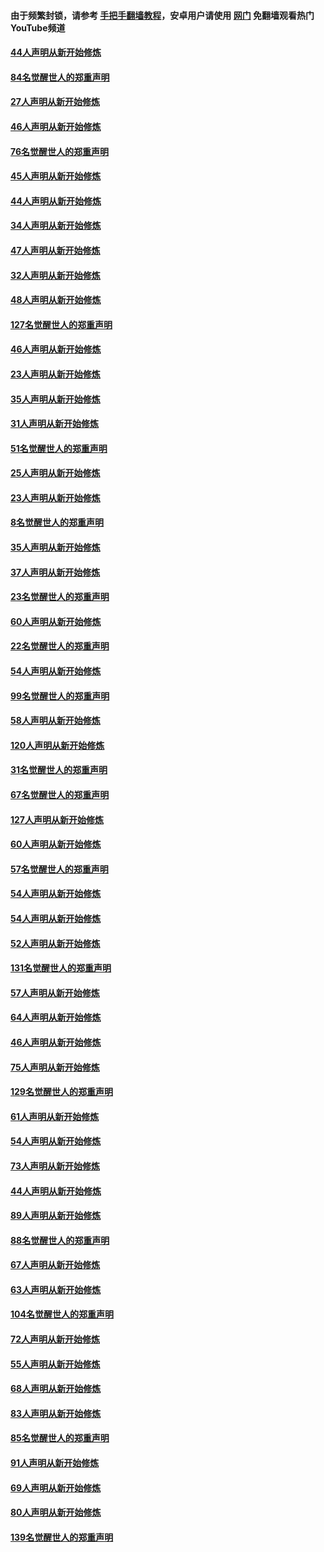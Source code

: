 #### 由于频繁封锁，请参考 [手把手翻墙教程](https://github.com/gfw-breaker/guides/wiki/)，安卓用户请使用 [网门](https://github.com/gfw-breaker/nogfw/blob/master/dl.md?t=03041400) 免翻墙观看热门YouTube频道 

#### [44人声明从新开始修炼](../pages/91/421544.md?t=03041400) 

#### [84名觉醒世人的郑重声明](../pages/91/421543.md?t=03041400) 

#### [27人声明从新开始修炼](../pages/91/421465.md?t=03041400) 

#### [46人声明从新开始修炼](../pages/91/421454.md?t=03041400) 

#### [76名觉醒世人的郑重声明](../pages/91/421453.md?t=03041400) 

#### [45人声明从新开始修炼](../pages/91/421452.md?t=03041400) 

#### [44人声明从新开始修炼](../pages/91/421422.md?t=03041400) 

#### [34人声明从新开始修炼](../pages/91/421322.md?t=03041400) 

#### [47人声明从新开始修炼](../pages/91/421264.md?t=03041400) 

#### [32人声明从新开始修炼](../pages/91/421225.md?t=03041400) 

#### [48人声明从新开始修炼](../pages/91/421202.md?t=03041400) 

#### [127名觉醒世人的郑重声明](../pages/91/421224.md?t=03041400) 

#### [46人声明从新开始修炼](../pages/91/421203.md?t=03041400) 

#### [23人声明从新开始修炼](../pages/91/421138.md?t=03041400) 

#### [35人声明从新开始修炼](../pages/91/421122.md?t=03041400) 

#### [31人声明从新开始修炼](../pages/91/421081.md?t=03041400) 

#### [51名觉醒世人的郑重声明](../pages/91/421080.md?t=03041400) 

#### [25人声明从新开始修炼](../pages/91/421020.md?t=03041400) 

#### [23人声明从新开始修炼](../pages/91/420884.md?t=03041400) 

#### [8名觉醒世人的郑重声明](../pages/91/420883.md?t=03041400) 

#### [35人声明从新开始修炼](../pages/91/420809.md?t=03041400) 

#### [37人声明从新开始修炼](../pages/91/420766.md?t=03041400) 

#### [23名觉醒世人的郑重声明](../pages/91/420765.md?t=03041400) 

#### [60人声明从新开始修炼](../pages/91/420727.md?t=03041400) 

#### [22名觉醒世人的郑重声明](../pages/91/420726.md?t=03041400) 

#### [54人声明从新开始修炼](../pages/91/420529.md?t=03041400) 

#### [99名觉醒世人的郑重声明](../pages/91/420528.md?t=03041400) 

#### [58人声明从新开始修炼](../pages/91/420198.md?t=03041400) 

#### [120人声明从新开始修炼](../pages/91/420141.md?t=03041400) 

#### [31名觉醒世人的郑重声明](../pages/91/420197.md?t=03041400) 

#### [67名觉醒世人的郑重声明](../pages/91/420140.md?t=03041400) 

#### [127人声明从新开始修炼](../pages/91/420082.md?t=03041400) 

#### [60人声明从新开始修炼](../pages/91/420081.md?t=03041400) 

#### [57名觉醒世人的郑重声明](../pages/91/420080.md?t=03041400) 

#### [54人声明从新开始修炼](../pages/91/419533.md?t=03041400) 

#### [54人声明从新开始修炼](../pages/91/419532.md?t=03041400) 

#### [52人声明从新开始修炼](../pages/91/419531.md?t=03041400) 

#### [131名觉醒世人的郑重声明](../pages/91/419530.md?t=03041400) 

#### [57人声明从新开始修炼](../pages/91/419430.md?t=03041400) 

#### [64人声明从新开始修炼](../pages/91/419429.md?t=03041400) 

#### [46人声明从新开始修炼](../pages/91/419428.md?t=03041400) 

#### [75人声明从新开始修炼](../pages/91/419427.md?t=03041400) 

#### [129名觉醒世人的郑重声明](../pages/91/419426.md?t=03041400) 

#### [61人声明从新开始修炼](../pages/91/419198.md?t=03041400) 

#### [54人声明从新开始修炼](../pages/91/419197.md?t=03041400) 

#### [73人声明从新开始修炼](../pages/91/419196.md?t=03041400) 

#### [44人声明从新开始修炼](../pages/91/419075.md?t=03041400) 

#### [89人声明从新开始修炼](../pages/91/419074.md?t=03041400) 

#### [88名觉醒世人的郑重声明](../pages/91/419195.md?t=03041400) 

#### [67人声明从新开始修炼](../pages/91/419073.md?t=03041400) 

#### [63人声明从新开始修炼](../pages/91/419072.md?t=03041400) 

#### [104名觉醒世人的郑重声明](../pages/91/419071.md?t=03041400) 

#### [72人声明从新开始修炼](../pages/91/418902.md?t=03041400) 

#### [55人声明从新开始修炼](../pages/91/418901.md?t=03041400) 

#### [68人声明从新开始修炼](../pages/91/418900.md?t=03041400) 

#### [83人声明从新开始修炼](../pages/91/418757.md?t=03041400) 

#### [85名觉醒世人的郑重声明](../pages/91/418899.md?t=03041400) 

#### [91人声明从新开始修炼](../pages/91/418756.md?t=03041400) 

#### [69人声明从新开始修炼](../pages/91/418755.md?t=03041400) 

#### [80人声明从新开始修炼](../pages/91/418754.md?t=03041400) 

#### [139名觉醒世人的郑重声明](../pages/91/418753.md?t=03041400) 

